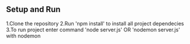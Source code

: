 
## Setup and Run
1.Clone the repository
2.Run 'npm install' to install all project dependecies
3.To run project enter command 'node server.js' OR 'nodemon server.js' with nodemon